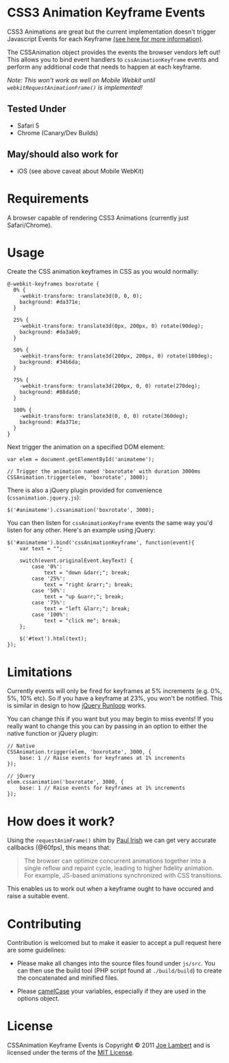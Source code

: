 # CSS3 Animation Keyframe Events
CSS3 Animations are great but the current implementation doesn't trigger Javascript Events for each Keyframe [(see here for more information)](http://blog.joelambert.co.uk/2011/05/17/keyframe-events-for-css3-animations/).

The CSSAnimation object provides the events the browser vendors left out! This allows you to bind event handlers to `cssAnimationKeyframe` events and perform any additional code that needs to happen at each keyframe.

*Note: This won't work as well on Mobile Webkit until `webkitRequestAnimationFrame()` is implemented!*

## Tested Under
- Safari 5
- Chrome (Canary/Dev Builds)

## May/should also work for
- iOS (see above caveat about Mobile WebKit)

# Requirements
A browser capable of rendering CSS3 Animations (currently just Safari/Chrome).

# Usage
Create the CSS animation keyframes in CSS as you would normally:

	@-webkit-keyframes boxrotate {
	  0% {
	    -webkit-transform: translate3d(0, 0, 0);
	    background: #da371e;
	  }

	  25% {
	    -webkit-transform: translate3d(0px, 200px, 0) rotate(90deg);
	    background: #da3ab9;
	  }

	  50% {
	    -webkit-transform: translate3d(200px, 200px, 0) rotate(180deg);
	    background: #34b6da;
	  }

	  75% {
	    -webkit-transform: translate3d(200px, 0, 0) rotate(270deg);
	    background: #88da50;
	  }

	  100% {
	    -webkit-transform: translate3d(0, 0, 0) rotate(360deg);
	    background: #da371e;
	  }
	}
	
Next trigger the animation on a specified DOM element:

	var elem = document.getElementById('animateme');
	
	// Trigger the animation named 'boxrotate' with duration 3000ms
	CSSAnimation.trigger(elem, 'boxrotate', 3000);
	
There is also a jQuery plugin provided for convenience (`cssanimation.jquery.js`):

	$('#animateme').cssanimation('boxrotate', 3000);
	
You can then listen for `cssAnimationKeyframe` events the same way you'd listen for any other. Here's an example using jQuery:

	$('#animateme').bind('cssAnimationKeyframe', function(event){
		var text = "";
		
		switch(event.originalEvent.keyText) {
			case '0%':
				text = "down &darr;"; break;
			case '25%':
				text = "right &rarr;"; break;
			case '50%':
				text = "up &uarr;"; break;
			case '75%':
				text = "left &larr;"; break;
			case '100%':
				text = "click me"; break;
		};
		
		$('#text').html(text);
	});
	
# Limitations

Currently events will only be fired for keyframes at 5% increments (e.g. 0%, 5%, 10% etc). So if you have a keyframe at 23%, you won't be notified. This is similar in design to how [jQuery Runloop](http://farukat.es/journal/2011/02/514-new-creation-jquery-runloop-plugin) works.

You can change this if you want but you may begin to miss events! If you really want to change this you can by passing in an option to either the native function or jQuery plugin:

	// Native
	CSSAnimation.trigger(elem, 'boxrotate', 3000, {
		base: 1 // Raise events for keyframes at 1% increments
	});
	
	// jQuery
	elem.cssanimation('boxrotate', 3000, {
		base: 1 // Raise events for keyframes at 1% increments
	});

# How does it work?

Using the `requestAnimFrame()` shim by [Paul Irish](http://paulirish.com/2011/requestanimationframe-for-smart-animating/) we can get very accurate callbacks (@60fps), this means that:

> The browser can optimize concurrent animations together into a single reflow and repaint cycle, leading to higher fidelity animation. For example, JS-based animations synchronized with CSS transitions.

This enables us to work out when a keyframe ought to have occured and raise a suitable event.

# Contributing

Contribution is welcomed but to make it easier to accept a pull request here are some guidelines:

- 	Please make all changes into the source files found under `js/src`. You can then use the build tool (PHP script found at `./build/build`) to create the concatenated and minified files.

- 	Please [camelCase](http://en.wikipedia.org/wiki/CamelCase) your variables, especially if they are used in the options object.
	
# License

CSSAnimation Keyframe Events is Copyright &copy; 2011 [Joe Lambert](http://www.joelambert.co.uk) and is licensed under the terms of the [MIT License](http://www.opensource.org/licenses/mit-license.php).